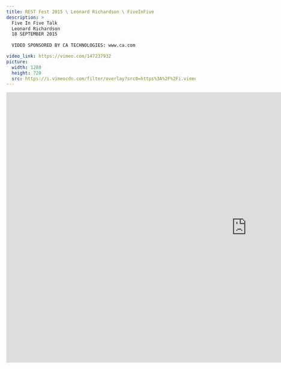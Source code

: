 ```yaml
---
title: REST Fest 2015 \ Leonard Richardson \ FiveInFive
description: >
  Five In Five Talk
  Leonard Richardson
  18 SEPTEMBER 2015
  
  VIDEO SPONSORED BY CA TECHNOLOGIES: www.ca.com

video_link: https://vimeo.com/147237932
picture:
  width: 1280
  height: 720
  src: https://i.vimeocdn.com/filter/overlay?src0=https%3A%2F%2Fi.vimeocdn.com%2Fvideo%2F545851145_1280x720.jpg&src1=http%3A%2F%2Ff.vimeocdn.com%2Fp%2Fimages%2Fcrawler_play.png
---
```

<iframe src="https://player.vimeo.com/video/147237932?title=0&byline=0&portrait=0&badge=0&autopause=0&player_id=0" width="1280" height="720" frameborder="0" title="REST Fest 2015 \ Leonard Richardson \ FiveInFive" webkitallowfullscreen mozallowfullscreen allowfullscreen></iframe>